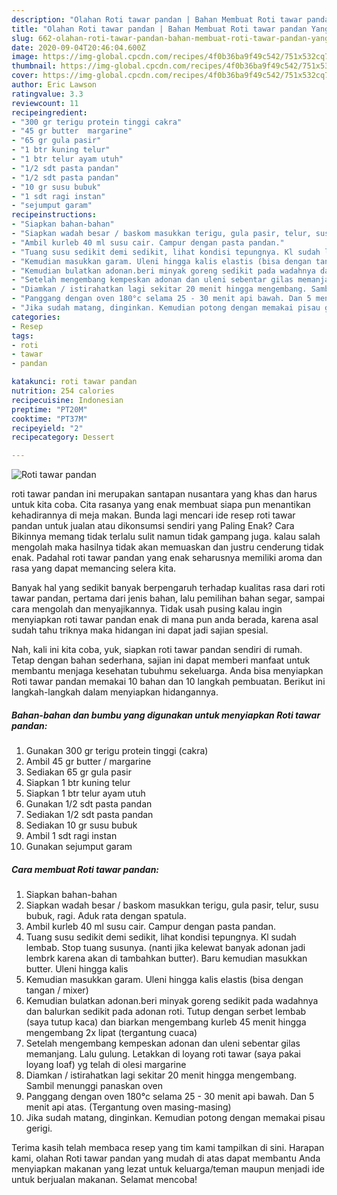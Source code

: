 ```yaml
---
description: "Olahan Roti tawar pandan | Bahan Membuat Roti tawar pandan Yang Bikin Ngiler"
title: "Olahan Roti tawar pandan | Bahan Membuat Roti tawar pandan Yang Bikin Ngiler"
slug: 662-olahan-roti-tawar-pandan-bahan-membuat-roti-tawar-pandan-yang-bikin-ngiler
date: 2020-09-04T20:46:04.600Z
image: https://img-global.cpcdn.com/recipes/4f0b36ba9f49c542/751x532cq70/roti-tawar-pandan-foto-resep-utama.jpg
thumbnail: https://img-global.cpcdn.com/recipes/4f0b36ba9f49c542/751x532cq70/roti-tawar-pandan-foto-resep-utama.jpg
cover: https://img-global.cpcdn.com/recipes/4f0b36ba9f49c542/751x532cq70/roti-tawar-pandan-foto-resep-utama.jpg
author: Eric Lawson
ratingvalue: 3.3
reviewcount: 11
recipeingredient:
- "300 gr terigu protein tinggi cakra"
- "45 gr butter  margarine"
- "65 gr gula pasir"
- "1 btr kuning telur"
- "1 btr telur ayam utuh"
- "1/2 sdt pasta pandan"
- "1/2 sdt pasta pandan"
- "10 gr susu bubuk"
- "1 sdt ragi instan"
- "sejumput garam"
recipeinstructions:
- "Siapkan bahan-bahan"
- "Siapkan wadah besar / baskom masukkan terigu, gula pasir, telur, susu bubuk, ragi. Aduk rata dengan spatula."
- "Ambil kurleb 40 ml susu cair. Campur dengan pasta pandan."
- "Tuang susu sedikit demi sedikit, lihat kondisi tepungnya. Kl sudah lembab. Stop tuang susunya. (nanti jika kelewat banyak adonan jadi lembrk karena akan di tambahkan butter). Baru kemudian masukkan butter. Uleni hingga kalis"
- "Kemudian masukkan garam. Uleni hingga kalis elastis (bisa dengan tangan / mixer)"
- "Kemudian bulatkan adonan.beri minyak goreng sedikit pada wadahnya dan balurkan sedikit pada adonan roti. Tutup dengan serbet lembab (saya tutup kaca) dan biarkan mengembang kurleb 45 menit hingga mengembang 2x lipat (tergantung cuaca)"
- "Setelah mengembang kempeskan adonan dan uleni sebentar gilas memanjang. Lalu gulung. Letakkan di loyang roti tawar (saya pakai loyang loaf) yg telah di olesi margarine"
- "Diamkan / istirahatkan lagi sekitar 20 menit hingga mengembang. Sambil menunggi panaskan oven"
- "Panggang dengan oven 180°c selama 25 - 30 menit api bawah. Dan 5 menit api atas. (Tergantung oven masing-masing)"
- "Jika sudah matang, dinginkan. Kemudian potong dengan memakai pisau gerigi."
categories:
- Resep
tags:
- roti
- tawar
- pandan

katakunci: roti tawar pandan 
nutrition: 254 calories
recipecuisine: Indonesian
preptime: "PT20M"
cooktime: "PT37M"
recipeyield: "2"
recipecategory: Dessert

---
```



![Roti tawar pandan](https://img-global.cpcdn.com/recipes/4f0b36ba9f49c542/751x532cq70/roti-tawar-pandan-foto-resep-utama.jpg)


roti tawar pandan ini merupakan santapan nusantara yang khas dan harus untuk kita coba. Cita rasanya yang enak membuat siapa pun menantikan kehadirannya di meja makan.
Bunda lagi mencari ide resep roti tawar pandan untuk jualan atau dikonsumsi sendiri yang Paling Enak? Cara Bikinnya memang tidak terlalu sulit namun tidak gampang juga. kalau salah mengolah maka hasilnya tidak akan memuaskan dan justru cenderung tidak enak. Padahal roti tawar pandan yang enak seharusnya memiliki aroma dan rasa yang dapat memancing selera kita.

Banyak hal yang sedikit banyak berpengaruh terhadap kualitas rasa dari roti tawar pandan, pertama dari jenis bahan, lalu pemilihan bahan segar, sampai cara mengolah dan menyajikannya. Tidak usah pusing kalau ingin menyiapkan roti tawar pandan enak di mana pun anda berada, karena asal sudah tahu triknya maka hidangan ini dapat jadi sajian spesial.




Nah, kali ini kita coba, yuk, siapkan roti tawar pandan sendiri di rumah. Tetap dengan bahan sederhana, sajian ini dapat memberi manfaat untuk membantu menjaga kesehatan tubuhmu sekeluarga. Anda bisa menyiapkan Roti tawar pandan memakai 10 bahan dan 10 langkah pembuatan. Berikut ini langkah-langkah dalam menyiapkan hidangannya.

<!--inarticleads1-->

##### Bahan-bahan dan bumbu yang digunakan untuk menyiapkan Roti tawar pandan:

1. Gunakan 300 gr terigu protein tinggi (cakra)
1. Ambil 45 gr butter / margarine
1. Sediakan 65 gr gula pasir
1. Siapkan 1 btr kuning telur
1. Siapkan 1 btr telur ayam utuh
1. Gunakan 1/2 sdt pasta pandan
1. Sediakan 1/2 sdt pasta pandan
1. Sediakan 10 gr susu bubuk
1. Ambil 1 sdt ragi instan
1. Gunakan sejumput garam




<!--inarticleads2-->

##### Cara membuat Roti tawar pandan:

1. Siapkan bahan-bahan
1. Siapkan wadah besar / baskom masukkan terigu, gula pasir, telur, susu bubuk, ragi. Aduk rata dengan spatula.
1. Ambil kurleb 40 ml susu cair. Campur dengan pasta pandan.
1. Tuang susu sedikit demi sedikit, lihat kondisi tepungnya. Kl sudah lembab. Stop tuang susunya. (nanti jika kelewat banyak adonan jadi lembrk karena akan di tambahkan butter). Baru kemudian masukkan butter. Uleni hingga kalis
1. Kemudian masukkan garam. Uleni hingga kalis elastis (bisa dengan tangan / mixer)
1. Kemudian bulatkan adonan.beri minyak goreng sedikit pada wadahnya dan balurkan sedikit pada adonan roti. Tutup dengan serbet lembab (saya tutup kaca) dan biarkan mengembang kurleb 45 menit hingga mengembang 2x lipat (tergantung cuaca)
1. Setelah mengembang kempeskan adonan dan uleni sebentar gilas memanjang. Lalu gulung. Letakkan di loyang roti tawar (saya pakai loyang loaf) yg telah di olesi margarine
1. Diamkan / istirahatkan lagi sekitar 20 menit hingga mengembang. Sambil menunggi panaskan oven
1. Panggang dengan oven 180°c selama 25 - 30 menit api bawah. Dan 5 menit api atas. (Tergantung oven masing-masing)
1. Jika sudah matang, dinginkan. Kemudian potong dengan memakai pisau gerigi.




Terima kasih telah membaca resep yang tim kami tampilkan di sini. Harapan kami, olahan Roti tawar pandan yang mudah di atas dapat membantu Anda menyiapkan makanan yang lezat untuk keluarga/teman maupun menjadi ide untuk berjualan makanan. Selamat mencoba!
